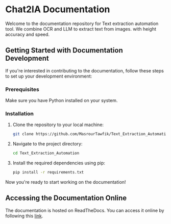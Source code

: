 # Chat2IA Documentation

Welcome to the documentation repository for Text extraction automation tool. We combine OCR and LLM to extract text from images.
with height accuracy and speed.
## Getting Started with Documentation Development

If you're interested in contributing to the documentation, follow these steps to set up your development environment:

### Prerequisites

Make sure you have Python installed on your system.

### Installation

1. Clone the repository to your local machine:

   ```bash
   git clone https://github.com/MasrourTawfik/Text_Extraction_Automation.git
   ```

2. Navigate to the project directory:

   ```bash
   cd Text_Extraction_Automation
   ```

3. Install the required dependencies using pip:

   ```bash
   pip install -r requirements.txt
   ```

Now you're ready to start working on the documentation!

## Accessing the Documentation Online

The documentation is hosted on ReadTheDocs. You can access it online by following this [link](https://text-extraction-automation.readthedocs.io/en/latest/index.html).

